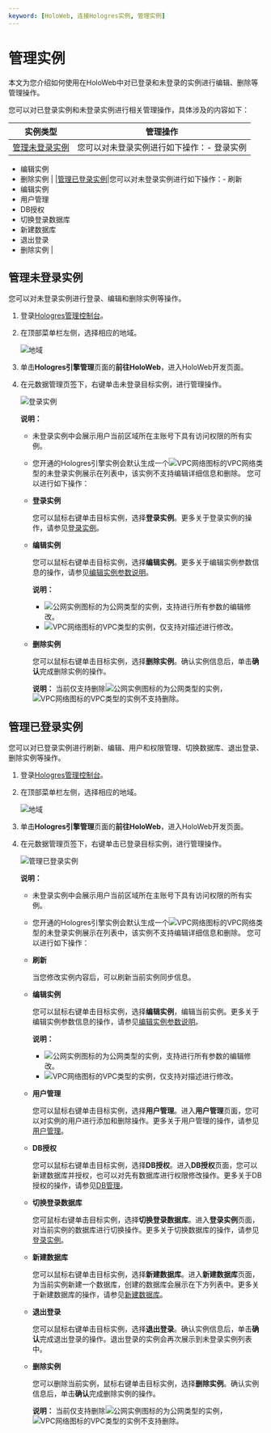 ```yaml
---
keyword: [HoloWeb, 连接Hologres实例, 管理实例]
---
```


# 管理实例

本文为您介绍如何使用在HoloWeb中对已登录和未登录的实例进行编辑、删除等管理操作。

您可以对已登录实例和未登录实例进行相关管理操作，具体涉及的内容如下：

|实例类型|管理操作|
|----|----|
|[管理未登录实例](#section_pfx_iko_4au)|您可以对未登录实例进行如下操作：-   登录实例
-   编辑实例
-   删除实例 |
|[管理已登录实例](#section_a7n_ozi_17i)|您可以对未登录实例进行如下操作：-   刷新
-   编辑实例
-   用户管理
-   DB授权
-   切换登录数据库
-   新建数据库
-   退出登录
-   删除实例 |

## 管理未登录实例

您可以对未登录实例进行登录、编辑和删除实例等操作。

1.  登录[Hologres管理控制台](https://hologram.console.aliyun.com/#/instance)。

2.  在顶部菜单栏左侧，选择相应的地域。

    ![地域](https://static-aliyun-doc.oss-accelerate.aliyuncs.com/assets/img/zh-CN/4547818061/p141749.png)

3.  单击**Hologres引擎管理**页面的**前往HoloWeb**，进入HoloWeb开发页面。

4.  在元数据管理页签下，右键单击未登录目标实例，进行管理操作。

    ![登录实例](https://static-aliyun-doc.oss-accelerate.aliyuncs.com/assets/img/zh-CN/0014980261/p273414.png)

    **说明：**

    -   未登录实例中会展示用户当前区域所在主账号下具有访问权限的所有实例。
    -   您开通的Hologres引擎实例会默认生成一个![VPC网络](https://static-aliyun-doc.oss-accelerate.aliyuncs.com/assets/img/zh-CN/3817980261/p273444.png)图标的VPC网络类型的未登录实例展示在列表中，该实例不支持编辑详细信息和删除。
    您可以进行如下操作：

    -   **登录实例**

        您可以鼠标右键单击目标实例，选择**登录实例**。更多关于登录实例的操作，请参见[登录实例](/cn.zh-CN/连接开发工具/HoloWeb/连接管理/登录实例.md)。

    -   **编辑实例**

        您可以鼠标右键单击目标实例，选择**编辑实例**。更多关于编辑实例参数信息的操作，请参见[编辑实例参数说明](/cn.zh-CN/连接开发工具/HoloWeb/连接管理/新增实例.md)。

        **说明：**

        -   ![公网实例](https://static-aliyun-doc.oss-accelerate.aliyuncs.com/assets/img/zh-CN/3817980261/p273449.png)图标的为公网类型的实例，支持进行所有参数的编辑修改。
        -   ![VPC网络](https://static-aliyun-doc.oss-accelerate.aliyuncs.com/assets/img/zh-CN/3817980261/p273444.png)图标的VPC类型的实例，仅支持对描述进行修改。
    -   **删除实例**

        您可以鼠标右键单击目标实例，选择**删除实例**。确认实例信息后，单击**确认**完成删除实例的操作。

        **说明：** 当前仅支持删除![公网实例](https://static-aliyun-doc.oss-accelerate.aliyuncs.com/assets/img/zh-CN/3817980261/p273449.png)图标的为公网类型的实例，![VPC网络](https://static-aliyun-doc.oss-accelerate.aliyuncs.com/assets/img/zh-CN/3817980261/p273444.png)图标的VPC类型的实例不支持删除。


## 管理已登录实例

您可以对已登录实例进行刷新、编辑、用户和权限管理、切换数据库、退出登录、删除实例等操作。

1.  登录[Hologres管理控制台](https://hologram.console.aliyun.com/#/instance)。

2.  在顶部菜单栏左侧，选择相应的地域。

    ![地域](https://static-aliyun-doc.oss-accelerate.aliyuncs.com/assets/img/zh-CN/4547818061/p141749.png)

3.  单击**Hologres引擎管理**页面的**前往HoloWeb**，进入HoloWeb开发页面。

4.  在元数据管理页签下，右键单击已登录目标实例，进行管理操作。

    ![管理已登录实例](https://static-aliyun-doc.oss-accelerate.aliyuncs.com/assets/img/zh-CN/2248980261/p273467.png)

    **说明：**

    -   未登录实例中会展示用户当前区域所在主账号下具有访问权限的所有实例。
    -   您开通的Hologres引擎实例会默认生成一个![VPC网络](https://static-aliyun-doc.oss-accelerate.aliyuncs.com/assets/img/zh-CN/3817980261/p273444.png)图标的VPC网络类型的未登录实例展示在列表中，该实例不支持编辑详细信息和删除。
    您可以进行如下操作：

    -   **刷新**

        当您修改实例内容后，可以刷新当前实例同步信息。

    -   **编辑实例**

        您可以鼠标右键单击目标实例，选择**编辑实例**，编辑当前实例。更多关于编辑实例参数信息的操作，请参见[编辑实例参数说明](/cn.zh-CN/连接开发工具/HoloWeb/连接管理/新增实例.md)。

        **说明：**

        -   ![公网实例](https://static-aliyun-doc.oss-accelerate.aliyuncs.com/assets/img/zh-CN/3817980261/p273449.png)图标的为公网类型的实例，支持进行所有参数的编辑修改。
        -   ![VPC网络](https://static-aliyun-doc.oss-accelerate.aliyuncs.com/assets/img/zh-CN/3817980261/p273444.png)图标的VPC类型的实例，仅支持对描述进行修改。
    -   **用户管理**

        您可以鼠标右键单击目标实例，选择**用户管理**。进入**用户管理**页面，您可以对实例的用户进行添加和删除操作。更多关于用户管理的操作，请参见[用户管理](/cn.zh-CN/实例管理/Hologres管理控制台/用户管理.md)。

    -   **DB授权**

        您可以鼠标右键单击目标实例，选择**DB授权**。进入**DB授权**页面，您可以新建数据库并授权，也可以对先有数据库进行权限修改操作。更多关于DB授权的操作，请参见[DB管理](/cn.zh-CN/实例管理/Hologres管理控制台/DB管理.md)。

    -   **切换登录数据库**

        您可鼠标右键单击目标实例，选择**切换登录数据库**。进入**登录实例**页面，对当前实例的数据库进行切换操作。更多关于切换数据库的操作，请参见[登录实例](/cn.zh-CN/连接开发工具/HoloWeb/连接管理/登录实例.md)。

    -   **新建数据库**

        您可以鼠标右键单击目标实例，选择**新建数据库**。进入**新建数据库**页面，为当前实例新建一个数据库，创建的数据库会展示在下方列表中。更多关于新建数据库的操作，请参见[新建数据库](/cn.zh-CN/连接开发工具/HoloWeb/连接管理/数据库.md)。

    -   **退出登录**

        您可以鼠标右键单击目标实例，选择**退出登录**。确认实例信息后，单击**确认**完成退出登录的操作。退出登录的实例会再次展示到未登录实例列表中。

    -   **删除实例**

        您可以删除当前实例，鼠标右键单击目标实例，选择**删除实例**。确认实例信息后，单击**确认**完成删除实例的操作。

        **说明：** 当前仅支持删除![公网实例](https://static-aliyun-doc.oss-accelerate.aliyuncs.com/assets/img/zh-CN/3817980261/p273449.png)图标的为公网类型的实例，![VPC网络](https://static-aliyun-doc.oss-accelerate.aliyuncs.com/assets/img/zh-CN/3817980261/p273444.png)图标的VPC类型的实例不支持删除。


